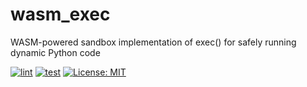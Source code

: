 # wasm_exec
WASM-powered sandbox implementation of exec() for safely running dynamic Python code

[![lint](https://github.com/jflick58/wasm_exec/actions/workflows/lint.yml/badge.svg)](https://github.com/jflick58/wasm_exec/actions/workflows/lint.yml)
[![test](https://github.com/jflick58/wasm_exec/actions/workflows/test.yml/badge.svg)](https://github.com/jflick58/wasm_exec/actions/workflows/test.yml)
[![License: MIT](https://img.shields.io/badge/License-MIT-yellow.svg)](https://opensource.org/licenses/MIT)
